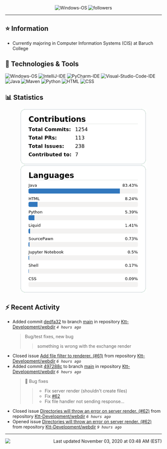 <div align="center">
    <img 
        src="https://img.shields.io/badge/OS-Windows-informational?style=for-the-badge&color=3278be"
        alt="Windows-OS">
    <img 
        src="https://img.shields.io/github/followers/katsute?color=3278be&style=for-the-badge"
        alt="followers">
</div>

<hr>

## ⭐ Information

 - Currently majoring in Computer Information Systems (CIS) at Baruch College

## 🔧 Technologies & Tools

<img 
    src="https://img.shields.io/badge/OS-Windows-informational?style=flat-square&color=3278be"
    alt="Windows-OS">
<img 
    src="https://img.shields.io/badge/Editor-IntelliJ_IDEA-informational?style=flat-square&logo=intellij-idea&logoColor=white&color=3278be"
    alt="IntelliJ-IDE">
<img 
    src="https://img.shields.io/badge/Editor-PyCharm-informational?style=flat-square&logo=pycharm&logoColor=white&color=3278be"
    alt="PyCharm-IDE">
<img 
    src="https://img.shields.io/badge/Editor-Visual_Studio_Code-informational?style=flat-square&logo=Visual-Studio-Code&logoColor=white&color=3278be"
    alt="Visual-Studio-Code-IDE">
<img 
    src="https://img.shields.io/badge/Code-Java-informational?style=flat-square&logo=java&logoColor=white&color=3278be"
    alt="Java">
<img 
    src="https://img.shields.io/badge/Tools-Maven-informational?style=flat-square&logo=apache-maven&logoColor=white&color=3278be"
    alt="Maven">
<img 
    src="https://img.shields.io/badge/Code-Python-informational?style=flat-square&logo=python&logoColor=white&color=3278be"
    alt="Python">
<img 
    src="https://img.shields.io/badge/Code-HTML-informational?style=flat-square&logo=html5&logoColor=white&color=3278be"
    alt="HTML">
<img 
    src="https://img.shields.io/badge/Code-CSS-informational?style=flat-square&logo=css-wizardry&logoColor=white&color=3278be"
    alt="CSS">

## 📊 Statistics
<div align="center">
    <a href="https://github.com/Katsute/">
        <img src="https://github.com/Katsute/Katsute/blob/main/contributions.png">
    </a>
    <a href="https://github.com/Katsute/">
        <img src="https://github.com/Katsute/Katsute/blob/main/languages.png">
    </a>
</div>

## ⚡ Recent Activity

 - Added commit [dedfa32](https://github.com/Ktt-Development/webdir/commit/dedfa32daef993bbe5dbc6845674df275754c532) to branch [main](https://github.com/Ktt-Development/webdir/tree/main) in repository [Ktt-Development/webdir](https://github.com/Ktt-Development/webdir)  *`4 hours ago`*
   > Bug/test fixes, new bug
   >  > something is wrong with the exchange render
 - Closed issue [Add file filter to renderer. (#61)](https://github.com/Ktt-Development/webdir/issues/61) from repository [Ktt-Development/webdir](https://github.com/Ktt-Development/webdir)  *`6 hours ago`*
 - Added commit [497288c](https://github.com/Ktt-Development/webdir/commit/497288cca9ec37298fa632f765482b8e69521c7e) to branch [main](https://github.com/Ktt-Development/webdir/tree/main) in repository [Ktt-Development/webdir](https://github.com/Ktt-Development/webdir)  *`6 hours ago`*
   > 🐞 Bug fixes
   >  > - Fix server render (shouldn't create files)
   >  > - Fix [#62](https://github.com/Ktt-Development/webdir/issues/62)
   >  > - Fix file handler not sending response…
 - Closed issue [Directories will throw an error on server render. (#62)](https://github.com/Ktt-Development/webdir/issues/62) from repository [Ktt-Development/webdir](https://github.com/Ktt-Development/webdir)  *`6 hours ago`*
 - Opened issue [Directories will throw an error on server render. (#62)](https://github.com/Ktt-Development/webdir/issues/62) from repository [Ktt-Development/webdir](https://github.com/Ktt-Development/webdir)  *`9 hours ago`*

---
<img align="left" src="https://github.com/Katsute/Katsute/workflows/Update%20README.md/badge.svg"><p align="right">Last updated November 03, 2020 at 03:48 AM (EST)</p>
